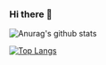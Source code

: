 ### Hi there 👋

![Anurag's github stats](https://github-readme-stats.vercel.app/api?username=MicheleCattaneo&count_private=true)

[![Top Langs](https://github-readme-stats.vercel.app/api/top-langs/?username=MicheleCattaneo)](https://github.com/anuraghazra/github-readme-stats)
<!--
**MicheleCattaneo/MicheleCattaneo** is a ✨ _special_ ✨ repository because its `README.md` (this file) appears on your GitHub profile.

Here are some ideas to get you started:

- 🔭 I’m currently working on ...
- 🌱 I’m currently learning ...
- 👯 I’m looking to collaborate on ...
- 🤔 I’m looking for help with ...
- 💬 Ask me about ...
- 📫 How to reach me: ...
- 😄 Pronouns: ...
- ⚡ Fun fact: ...
-->
